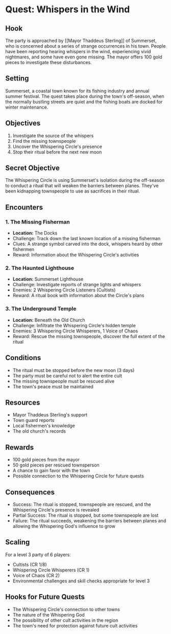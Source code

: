 # Quest: Whispers in the Wind

## Hook

The party is approached by [[Mayor Thaddeus Sterling]] of Summerset, who is concerned about a series of strange occurrences in his town. People have been reporting hearing whispers in the wind, experiencing vivid nightmares, and some have even gone missing. The mayor offers 100 gold pieces to investigate these disturbances.

## Setting

Summerset, a coastal town known for its fishing industry and annual summer festival. The quest takes place during the town's off-season, when the normally bustling streets are quiet and the fishing boats are docked for winter maintenance.

## Objectives

1. Investigate the source of the whispers
2. Find the missing townspeople
3. Uncover the Whispering Circle's presence
4. Stop their ritual before the next new moon

## Secret Objective

The Whispering Circle is using Summerset's isolation during the off-season to conduct a ritual that will weaken the barriers between planes. They've been kidnapping townspeople to use as sacrifices in their ritual.

## Encounters

### 1. The Missing Fisherman

- **Location:** The Docks
- Challenge: Track down the last known location of a missing fisherman
- Clues: A strange symbol carved into the dock, whispers heard by other fishermen
- Reward: Information about the Whispering Circle's activities

### 2. The Haunted Lighthouse

- **Location:** Summerset Lighthouse
- Challenge: Investigate reports of strange lights and whispers
- Enemies: 2 Whispering Circle Listeners (Cultists)
- Reward: A ritual book with information about the Circle's plans

### 3. The Underground Temple

- **Location:** Beneath the Old Church
- Challenge: Infiltrate the Whispering Circle's hidden temple
- Enemies: 3 Whispering Circle Whisperers, 1 Voice of Chaos
- Reward: Rescue the missing townspeople, discover the full extent of the ritual

## Conditions

- The ritual must be stopped before the new moon (3 days)
- The party must be careful not to alert the entire cult
- The missing townspeople must be rescued alive
- The town's peace must be maintained

## Resources

- Mayor Thaddeus Sterling's support
- Town guard reports
- Local fishermen's knowledge
- The old church's records

## Rewards

- 100 gold pieces from the mayor
- 50 gold pieces per rescued townsperson
- A chance to gain favor with the town
- Possible connection to the Whispering Circle for future quests

## Consequences

- Success: The ritual is stopped, townspeople are rescued, and the Whispering Circle's presence is revealed
- Partial Success: The ritual is stopped, but some townspeople are lost
- Failure: The ritual succeeds, weakening the barriers between planes and allowing the Whispering God's influence to grow

## Scaling

For a level 3 party of 6 players:

- Cultists (CR 1/8)
- Whispering Circle Whisperers (CR 1)
- Voice of Chaos (CR 2)
- Environmental challenges and skill checks appropriate for level 3

## Hooks for Future Quests

- The Whispering Circle's connection to other towns
- The nature of the Whispering God
- The possibility of other cult activities in the region
- The town's need for protection against future cult activities
